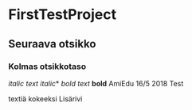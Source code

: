 # FirstTestProject
## Seuraava otsikko
### Kolmas otsikkotaso
_italic text_ *italic**
_bold text_  **bold**
AmiEdu 16/5 2018
Test

textiä kokeeksi
Lisärivi